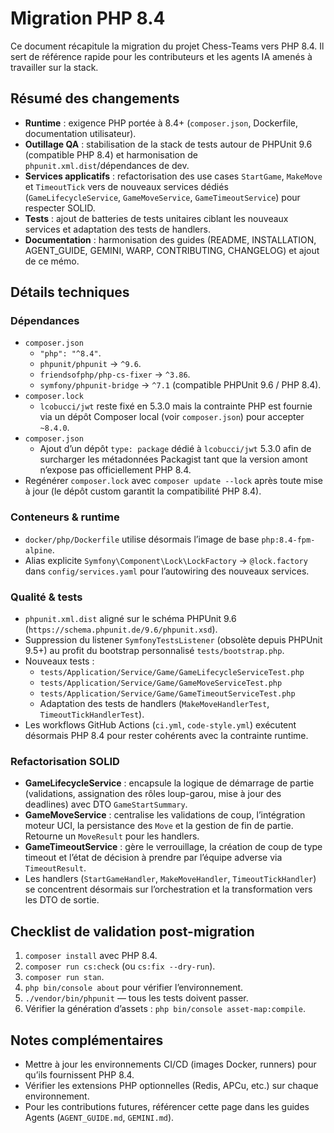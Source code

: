 # Migration PHP 8.4

Ce document récapitule la migration du projet Chess-Teams vers PHP 8.4. Il sert de référence rapide pour les contributeurs et les agents IA amenés à travailler sur la stack.

## Résumé des changements

- **Runtime** : exigence PHP portée à 8.4+ (`composer.json`, Dockerfile, documentation utilisateur).
- **Outillage QA** : stabilisation de la stack de tests autour de PHPUnit 9.6 (compatible PHP 8.4) et harmonisation de `phpunit.xml.dist`/dépendances de dev.
- **Services applicatifs** : refactorisation des use cases `StartGame`, `MakeMove` et `TimeoutTick` vers de nouveaux services dédiés (`GameLifecycleService`, `GameMoveService`, `GameTimeoutService`) pour respecter SOLID.
- **Tests** : ajout de batteries de tests unitaires ciblant les nouveaux services et adaptation des tests de handlers.
- **Documentation** : harmonisation des guides (README, INSTALLATION, AGENT_GUIDE, GEMINI, WARP, CONTRIBUTING, CHANGELOG) et ajout de ce mémo.

## Détails techniques

### Dépendances

- `composer.json`
  - `"php": "^8.4"`.
  - `phpunit/phpunit` → `^9.6`.
  - `friendsofphp/php-cs-fixer` → `^3.86`.
  - `symfony/phpunit-bridge` → `^7.1` (compatible PHPUnit 9.6 / PHP 8.4).
- `composer.lock`
  - `lcobucci/jwt` reste fixé en 5.3.0 mais la contrainte PHP est fournie via un dépôt Composer local (voir
    `composer.json`) pour accepter `~8.4.0`.
- `composer.json`
  - Ajout d’un dépôt `type: package` dédié à `lcobucci/jwt` 5.3.0 afin de surcharger les métadonnées Packagist tant que la
    version amont n’expose pas officiellement PHP 8.4.
- Regénérer `composer.lock` avec `composer update --lock` après toute mise à jour (le dépôt custom garantit la
  compatibilité PHP 8.4).

### Conteneurs & runtime

- `docker/php/Dockerfile` utilise désormais l’image de base `php:8.4-fpm-alpine`.
- Alias explicite `Symfony\Component\Lock\LockFactory` → `@lock.factory` dans `config/services.yaml` pour l’autowiring des nouveaux services.

### Qualité & tests

- `phpunit.xml.dist` aligné sur le schéma PHPUnit 9.6 (`https://schema.phpunit.de/9.6/phpunit.xsd`).
- Suppression du listener `SymfonyTestsListener` (obsolète depuis PHPUnit 9.5+) au profit du bootstrap personnalisé `tests/bootstrap.php`.
- Nouveaux tests :
  - `tests/Application/Service/Game/GameLifecycleServiceTest.php`
  - `tests/Application/Service/Game/GameMoveServiceTest.php`
  - `tests/Application/Service/Game/GameTimeoutServiceTest.php`
  - Adaptation des tests de handlers (`MakeMoveHandlerTest`, `TimeoutTickHandlerTest`).
- Les workflows GitHub Actions (`ci.yml`, `code-style.yml`) exécutent désormais PHP 8.4 pour rester cohérents avec la contrainte runtime.

### Refactorisation SOLID

- **GameLifecycleService** : encapsule la logique de démarrage de partie (validations, assignation des rôles loup-garou, mise à jour des deadlines) avec DTO `GameStartSummary`.
- **GameMoveService** : centralise les validations de coup, l’intégration moteur UCI, la persistance des `Move` et la gestion de fin de partie. Retourne un `MoveResult` pour les handlers.
- **GameTimeoutService** : gère le verrouillage, la création de coup de type timeout et l’état de décision à prendre par l’équipe adverse via `TimeoutResult`.
- Les handlers (`StartGameHandler`, `MakeMoveHandler`, `TimeoutTickHandler`) se concentrent désormais sur l’orchestration et la transformation vers les DTO de sortie.

## Checklist de validation post-migration

1. `composer install` avec PHP 8.4.
2. `composer run cs:check` (ou `cs:fix --dry-run`).
3. `composer run stan`.
4. `php bin/console about` pour vérifier l’environnement.
5. `./vendor/bin/phpunit` — tous les tests doivent passer.
6. Vérifier la génération d’assets : `php bin/console asset-map:compile`.

## Notes complémentaires

- Mettre à jour les environnements CI/CD (images Docker, runners) pour qu’ils fournissent PHP 8.4.
- Vérifier les extensions PHP optionnelles (Redis, APCu, etc.) sur chaque environnement.
- Pour les contributions futures, référencer cette page dans les guides Agents (`AGENT_GUIDE.md`, `GEMINI.md`).

